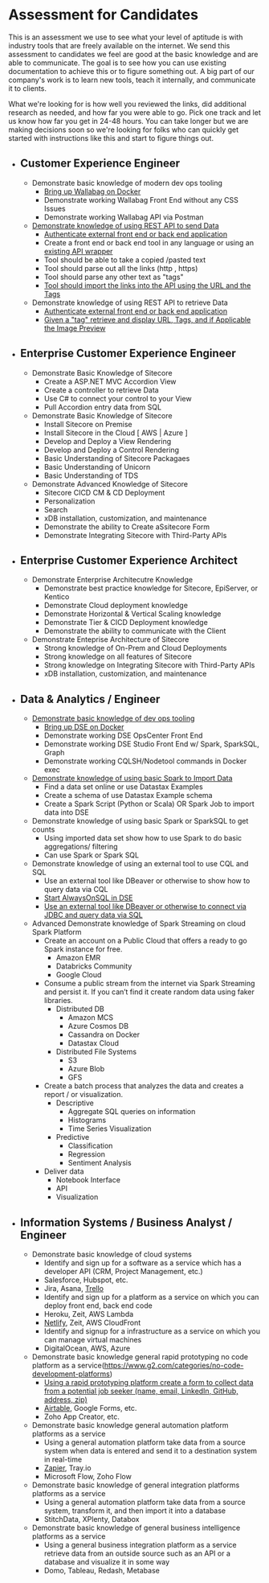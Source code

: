 # Assessment for Candidates

This is an assessment we use to see what your level of aptitude is with industry tools that are freely available on the internet. 
We send this assessment to candidates we feel are good at the basic knowledge and are able to communicate. The goal is to see how you can use existing
documentation to achieve this or to figure something out. A big part of our company's work is to learn new tools, teach it internally, and communicate it to clients. 

What we're looking for is how well you reviewed the links, did additional research as needed, and how far you were able to go. Pick one track and let us know how far you get in 24-48 hours. You can take longer but we are making decisions soon so we're looking for folks who can quickly get started with instructions like this and start to figure things out.

- ## Customer Experience Engineer
  - Demonstrate basic knowledge of modern dev ops tooling
    - [Bring up Wallabag on Docker](https://doc.wallabag.org/en/admin/installation/installation.html#installation-with-docker) 
    - Demonstrate working Wallabag Front End without any CSS Issues
    - Demonstrate working Wallabag API via Postman
  - [Demonstrate knowledge of using REST API to send Data](https://doc.wallabag.org/en/developer/api/readme.html)
    - [Authenticate external front end or back end application](https://doc.wallabag.org/en/developer/api/oauth.html)
    - Create a front end or back end tool in any language or using an [existing API wrapper](https://doc.wallabag.org/en/developer/api/resources.html)
    - Tool should be able to take a copied /pasted text
    - Tool should parse out all the links (http , https) 
    - Tool should parse any other text as "tags"
    - [Tool should import the links into the API using the URL and the Tags](https://doc.wallabag.org/en/developer/api/methods.html)
  - Demonstrate knowledge of using REST API to retrieve Data
    - [Authenticate external front end or back end application](https://doc.wallabag.org/en/developer/api/oauth.html)
    - [Given a "tag" retrieve and display URL, Tags, and if Applicable the Image Preview](https://doc.wallabag.org/en/developer/api/methods.html)
- ## Enterprise Customer Experience Engineer
    - Demonstrate Basic Knowledge of Sitecore
      - Create a ASP.NET MVC Accordion View
      - Create a controller to retrieve Data 
      - Use C# to connect your control to your View
      - Pull Accordion entry data from SQL
    - Demonstrate Basic Knowledge of Sitecore
      - Install Sitecore on Premise
      - Install Sitecore in the Cloud [ AWS | Azure ]
      - Develop and Deploy a View Rendering 
      - Develop and Deploy a Control Rendering 
      - Basic Understanding of Sitecore Packagaes 
      - Basic Understanding of Unicorn
      - Basic Understanding of TDS
  - Demonstrate Advanced Knowledge of Sitecore
    - Sitecore CICD CM & CD Deployment 
    - Personalization
    - Search
    - xDB installation, customization, and  maintenance   
    - Demonstrate the ability to Create aSsitecore Form
    - Demonstrate Integrating Sitecore with Third-Party APIs
- ## Enterprise Customer Experience Architect
    - Demonstrate Enterprise Architecutre Knowledge 
      - Demonstrate best practice knowledge for Sitecore, EpiServer, or Kentico
      - Demonstrate Cloud deployment knowledge
      - Demonstrate Horizontal & Vertical Scaling knowledge
      - Demonstrate Tier & CICD Deployment knowledge
      - Demonstrate the ability to communicate with the Client
  - Demonstrate Enteprise Architecture of Sitecore
    - Strong knowledge of On-Prem and Cloud Deployments
    - Strong knowledge on all features of Sitecore
    - Strong knowledge on Integrating Sitecore with Third-Party APIs
    - xDB installation, customization, and  maintenance    
- ## Data & Analytics / Engineer
  - [Demonstrate basic knowledge of dev ops tooling](https://docs.datastax.com/en/docker/doc/index.html)
    - [Bring up DSE on Docker](https://docs.datastax.com/en/docker/doc/docker/dockerQuickStart.html) 
    - Demonstrate working DSE OpsCenter Front End
    - Demonstrate working DSE Studio Front End w/ Spark, SparkSQL, Graph
    - Demonstrate working CQLSH/Nodetool commands in Docker exec
  - [Demonstrate knowledge of using basic Spark to Import Data](https://docs.datastax.com/en/dse/6.7/dse-admin/datastax_enterprise/spark/usingDSESpark.html)
    - Find a data set online or use Datastax Examples
    - Create a schema of use Datastax Example schema
    - Create a Spark Script (Python or Scala) OR Spark Job to import data into DSE
  - Demonstrate knowledge of using basic Spark or SparkSQL to get counts
    - Using imported data set show how to use Spark to do basic aggregations/ filtering
    - Can use Spark or Spark SQL
  - Demonstrate knowledge of using an external tool to use CQL and SQL  
    - Use an external tool like DBeaver or otherwise to show how to query data via CQL
    - [Start AlwaysOnSQL in DSE](https://docs.datastax.com/en/dse/6.7/dse-admin/datastax_enterprise/spark/alwaysOnSql.html)
    - [Use an external tool like DBeaver or otherwise to connect via JDBC and query data via SQL](https://docs.datastax.com/en/dse/6.7/dse-admin/datastax_enterprise/spark/simbaJdbcDriver.html)
  - Advanced Demonstrate knowledge of Spark Streaming on cloud Spark Platform
    - Create an account on a Public Cloud that offers a ready to go Spark instance for free. 
      - Amazon EMR
      - Databricks Community
      - Google Cloud 
    - Consume a public stream from the internet via Spark Streaming and persist it. If you can’t find it create random data using faker libraries. 
      - Distributed DB
        - Amazon MCS
        - Azure Cosmos DB
        - Cassandra on Docker
        - Datastax Cloud
      - Distributed File Systems
        - S3
        - Azure Blob
        - GFS
    - Create a batch process that analyzes the data and creates a report / or visualization. 
      - Descriptive 
        - Aggregate SQL queries on information 
        - Histograms 
        - Time Series Visualization 
      - Predictive
        - Classification 
        - Regression 
        - Sentiment Analysis 
    - Deliver data 
      - Notebook Interface 
      - API 
      - Visualization 

    
- ## Information Systems / Business Analyst / Engineer
  - Demonstrate basic knowledge of cloud systems
    - Identify and sign up for a software as a service which has a developer API (CRM, Project Management, etc.)
     - Salesforce, Hubspot, etc. 
     - Jira, Asana, [Trello](http://leaves.anant.us/leaves/#!/?tag=trello)
    - Identify and sign up for a platform as a service on which you can deploy front end, back end code
     - Heroku, Zeit, AWS Lambda
     - [Netlify](http://leaves.anant.us/leaves/#!/?tag=netlify), Zeit, AWS CloudFront
    - Identify and signup for a infrastructure as a service on which you can manage virtual machines
     - DigitalOcean, AWS, Azure
  - Demonstrate basic knowledge general rapid prototyping no code platform as a service(https://www.g2.com/categories/no-code-development-platforms)
    - [Using a rapid prototyping platform create a form to collect data from a potential job seeker (name, email, LinkedIn, GitHub, address, zip)](http://leaves.anant.us/leaves/#!/?tag=nocode)
     - [Airtable](http://leaves.anant.us/leaves/#!/?tag=airtable), Google Forms, etc. 
     - Zoho App Creator, etc.
  - Demonstrate basic knowledge general automation platform platforms as a service
    - Using a general automation platform take data from a source system when data is entered and send it to a destination system in real-time
     - [Zapier](http://leaves.anant.us/leaves/#!/?tag=zapier), Tray.io
     - Microsoft Flow, Zoho Flow
  - Demonstrate basic knowledge of general integration platforms platforms as a service
    - Using a general automation platform take data from a source system, transform it, and then import it into a database
     - StitchData, XPlenty, Databox
  - Demonstrate basic knowledge of general business intelligence platforms as a service
    - Using a general business integration platform as a service retrieve data from an outside source such as an API or a database and visualize it in some way 
     - Domo, Tableau, Redash, Metabase
